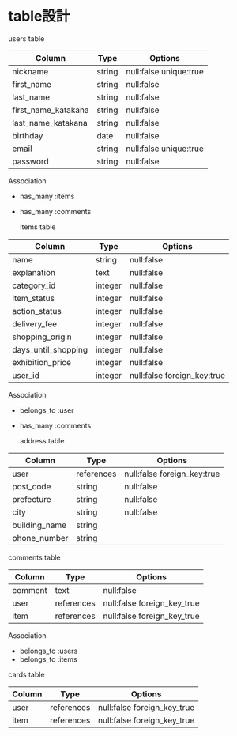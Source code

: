 # table設計

  users table

| Column              | Type   | Options                 |
| ------------------- | ------ | ----------------------- |
| nickname            | string | null:false  unique:true |
| first_name          | string | null:false              |
| last_name           | string | null:false              |
| first_name_katakana | string | null:false              |
| last_name_katakana  | string | null:false              |
| birthday            | date   | null:false              |
| email               | string | null:false  unique:true |
| password            | string | null:false              |

  Association

- has_many :items
- has_many :comments


  items table

| Column              | Type       | Options                      |
| ------------------- | ---------- | ---------------------------- |
| name                | string     | null:false                   |
| explanation         | text       | null:false                   |
| category_id         | integer    | null:false                   |
| item_status         | integer    | null:false                   |
| action_status       | integer    | null:false                   |
| delivery_fee        | integer    | null:false                   |
| shopping_origin     | integer    | null:false                   |
| days_until_shopping | integer    | null:false                   |
| exhibition_price    | integer    | null:false                   |
| user_id             | integer    | null:false  foreign_key:true |

  Association

- belongs_to :user
- has_many   :comments


  address table

| Column        | Type       | Options                      |
| ------------- | ---------- | ---------------------------- |
| user          | references | null:false  foreign_key:true |
| post_code     | string     | null:false                   |
| prefecture    | string     | null:false                   |
| city          | string     | null:false                   |
| building_name | string     |                              |
| phone_number  | string     |                              |


  comments table

| Column  | Type       | Options                      |
| ------- | ---------- | ---------------------------- |
| comment | text       | null:false                   |
| user    | references | null:false  foreign_key_true |
| item    | references | null:false  foreign_key_true |

  Association

- belongs_to :users
- belongs_to :items


 cards table

 | Column  | Type       | Options                      |
 | ------- | ---------- | ---------------------------- |
 | user    | references | null:false  foreign_key_true |
 | item    | references | null:false  foreign_key_true |